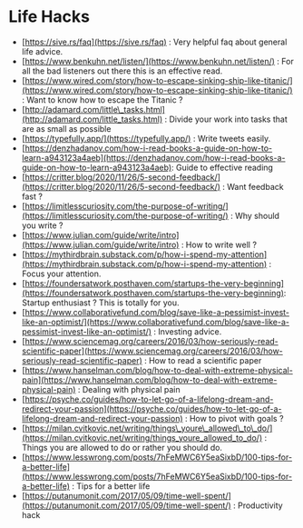 # Life Hacks



* [https://sive.rs/faq](https://sive.rs/faq) : Very helpful faq about general life advice.
* [https://www.benkuhn.net/listen/](https://www.benkuhn.net/listen/) : For all the bad listeners out there this is an effective read.
* [https://www.wired.com/story/how-to-escape-sinking-ship-like-titanic/](https://www.wired.com/story/how-to-escape-sinking-ship-like-titanic/) : Want to know how to escape the Titanic ?
* [http://adamard.com/little\_tasks.html](http://adamard.com/little_tasks.html) : Divide your work into tasks that are as small as possible
* [https://typefully.app/](https://typefully.app/) : Write tweets easily.
* [https://denzhadanov.com/how-i-read-books-a-guide-on-how-to-learn-a943123a4aeb](https://denzhadanov.com/how-i-read-books-a-guide-on-how-to-learn-a943123a4aeb): Guide to effective reading
* [https://critter.blog/2020/11/26/5-second-feedback/](https://critter.blog/2020/11/26/5-second-feedback/) : Want feedback fast ?
* [https://limitlesscuriosity.com/the-purpose-of-writing/](https://limitlesscuriosity.com/the-purpose-of-writing/) : Why should you write ?
* [https://www.julian.com/guide/write/intro](https://www.julian.com/guide/write/intro) : How to write well ?
* [https://mythirdbrain.substack.com/p/how-i-spend-my-attention](https://mythirdbrain.substack.com/p/how-i-spend-my-attention) : Focus your attention.
* [https://foundersatwork.posthaven.com/startups-the-very-beginning](https://foundersatwork.posthaven.com/startups-the-very-beginning): Startup enthusiast ? This is totally for you.
* [https://www.collaborativefund.com/blog/save-like-a-pessimist-invest-like-an-optimist/](https://www.collaborativefund.com/blog/save-like-a-pessimist-invest-like-an-optimist/) : Investing advice.
* [https://www.sciencemag.org/careers/2016/03/how-seriously-read-scientific-paper](https://www.sciencemag.org/careers/2016/03/how-seriously-read-scientific-paper) : How to read a scientific paper
* [https://www.hanselman.com/blog/how-to-deal-with-extreme-physical-pain](https://www.hanselman.com/blog/how-to-deal-with-extreme-physical-pain) : Dealing with physical pain
* [https://psyche.co/guides/how-to-let-go-of-a-lifelong-dream-and-redirect-your-passion](https://psyche.co/guides/how-to-let-go-of-a-lifelong-dream-and-redirect-your-passion) : How to pivot with goals ?
* [https://milan.cvitkovic.net/writing/things\_youre\_allowed\_to\_do/](https://milan.cvitkovic.net/writing/things_youre_allowed_to_do/) : Things you are allowed to do or rather you should do.
* [https://www.lesswrong.com/posts/7hFeMWC6Y5eaSixbD/100-tips-for-a-better-life](https://www.lesswrong.com/posts/7hFeMWC6Y5eaSixbD/100-tips-for-a-better-life) : Tips for a better life
* [https://putanumonit.com/2017/05/09/time-well-spent/](https://putanumonit.com/2017/05/09/time-well-spent/) : Productivity hack

